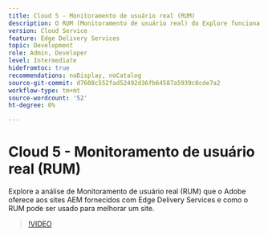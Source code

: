 ```yaml
---
title: Cloud 5 - Monitoramento de usuário real (RUM)
description: O RUM (Monitoramento de usuário real) do Explore funciona com o Edge Delivery Services.
version: Cloud Service
feature: Edge Delivery Services
topic: Development
role: Admin, Developer
level: Intermediate
hidefromtoc: true
recommendations: noDisplay, noCatalog
source-git-commit: d7608c552fad52492d36fb64587a5939c0cde7a2
workflow-type: tm+mt
source-wordcount: '52'
ht-degree: 0%

---
```


# Cloud 5 - Monitoramento de usuário real (RUM)

Explore a análise de Monitoramento de usuário real (RUM) que o Adobe oferece aos sites AEM fornecidos com Edge Delivery Services e como o RUM pode ser usado para melhorar um site.

>[!VIDEO](https://video.tv.adobe.com/v/3427495?quality=12&learn=on)

